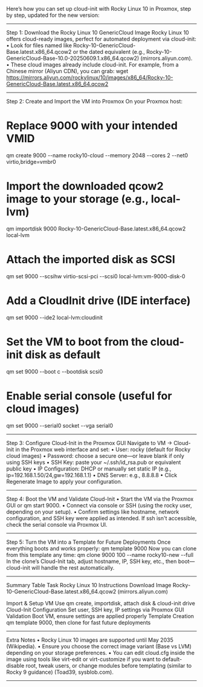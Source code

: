 Here’s how you can set up cloud-init with Rocky Linux 10 in Proxmox, step by step, updated for the new version:
________________________________________
Step 1: Download the Rocky Linux 10 GenericCloud Image
Rocky Linux 10 offers cloud-ready images, perfect for automated deployment via cloud-init:
•	Look for files named like Rocky-10-GenericCloud-Base.latest.x86_64.qcow2 or the dated equivalent (e.g., Rocky-10-GenericCloud-Base-10.0-20250609.1.x86_64.qcow2) (mirrors.aliyun.com).
•	These cloud images already include cloud-init.
For example, from a Chinese mirror (Aliyun CDN), you can grab:
wget https://mirrors.aliyun.com/rockylinux/10/images/x86_64/Rocky-10-GenericCloud-Base.latest.x86_64.qcow2
________________________________________
Step 2: Create and Import the VM into Proxmox
On your Proxmox host:
# Replace 9000 with your intended VMID
qm create 9000 --name rocky10-cloud --memory 2048 --cores 2 --net0 virtio,bridge=vmbr0

# Import the downloaded qcow2 image to your storage (e.g., local-lvm)
qm importdisk 9000 Rocky-10-GenericCloud-Base.latest.x86_64.qcow2 local-lvm

# Attach the imported disk as SCSI
qm set 9000 --scsihw virtio-scsi-pci --scsi0 local-lvm:vm-9000-disk-0

# Add a CloudInit drive (IDE interface)
qm set 9000 --ide2 local-lvm:cloudinit

# Set the VM to boot from the cloud-init disk as default
qm set 9000 --boot c --bootdisk scsi0

# Enable serial console (useful for cloud images)
qm set 9000 --serial0 socket --vga serial0
________________________________________
Step 3: Configure Cloud-Init in the Proxmox GUI
Navigate to VM → Cloud-Init in the Proxmox web interface and set:
•	User: rocky (default for Rocky cloud images)
•	Password: choose a secure one—or leave blank if only using SSH keys
•	SSH Key: paste your ~/.ssh/id_rsa.pub or equivalent public key
•	IP Configuration: DHCP or manually set static IP (e.g., ip=192.168.1.50/24,gw=192.168.1.1)
•	DNS Server: e.g., 8.8.8.8
•	Click Regenerate Image to apply your configuration.
________________________________________
Step 4: Boot the VM and Validate Cloud-Init
•	Start the VM via the Proxmox GUI or qm start 9000.
•	Connect via console or SSH (using the rocky user, depending on your setup).
•	Confirm settings like hostname, network configuration, and SSH key were applied as intended. If ssh isn't accessible, check the serial console via Proxmox UI.
________________________________________
Step 5: Turn the VM into a Template for Future Deployments
Once everything boots and works properly:
qm template 9000
Now you can clone from this template any time:
qm clone 9000 100 --name rocky10-new --full
In the clone’s Cloud-Init tab, adjust hostname, IP, SSH key, etc., then boot—cloud-init will handle the rest automatically.
________________________________________
Summary Table
Task	Rocky Linux 10 Instructions
Download Image	Rocky-10-GenericCloud-Base.latest.x86_64.qcow2 (mirrors.aliyun.com)

Import & Setup VM	Use qm create, importdisk, attach disk & cloud-init drive
Cloud-Init Configuration	Set user, SSH key, IP settings via Proxmox GUI
Validation	Boot VM, ensure settings are applied properly
Template Creation	qm template 9000, then clone for fast future deployments
________________________________________
Extra Notes
•	Rocky Linux 10 images are supported until May 2035 (Wikipedia).
•	Ensure you choose the correct image variant (Base vs LVM) depending on your storage preferences.
•	You can edit cloud.cfg inside the image using tools like virt-edit or virt-customize if you want to default-disable root, tweak users, or change modules before templating (similar to Rocky 9 guidance) (Toad39, sysblob.com).
________________________________________


